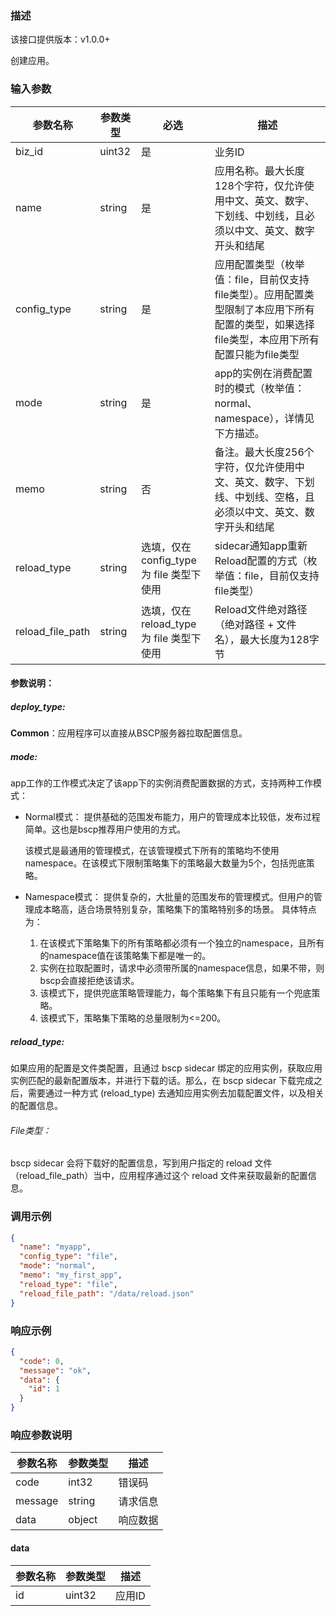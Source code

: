 ### 描述

该接口提供版本：v1.0.0+

创建应用。

### 输入参数

| 参数名称                | 参数类型     | 必选   | 描述             |
|---------------------| ------------ | ------ | ---------------- |
| biz_id              | uint32       | 是                                        | 业务ID     |
| name                | string       | 是                                        | 应用名称。最大长度128个字符，仅允许使用中文、英文、数字、下划线、中划线，且必须以中文、英文、数字开头和结尾     |
| config_type         | string       | 是                                        | 应用配置类型（枚举值：file，目前仅支持file类型）。应用配置类型限制了本应用下所有配置的类型，如果选择file类型，本应用下所有配置只能为file类型     |
| mode                | string       | 是                                        | app的实例在消费配置时的模式（枚举值：normal、namespace），详情见下方描述。    | 
| memo                | string       | 否                                        | 备注。最大长度256个字符，仅允许使用中文、英文、数字、下划线、中划线、空格，且必须以中文、英文、数字开头和结尾    | 
| reload_type         | string       | 选填，仅在 config_type 为 file 类型下使用    | sidecar通知app重新Reload配置的方式（枚举值：file，目前仅支持file类型）    |
| reload_file_path    | string       | 选填，仅在 reload_type 为 file 类型下使用     | Reload文件绝对路径（绝对路径 + 文件名），最大长度为128字节   |

#### 参数说明：

##### deploy_type:

**Common**：应用程序可以直接从BSCP服务器拉取配置信息。

##### mode:

app工作的工作模式决定了该app下的实例消费配置数据的方式，支持两种工作模式：

- Normal模式： 提供基础的范围发布能力，用户的管理成本比较低，发布过程简单。这也是bscp推荐用户使用的方式。

  该模式是最通用的管理模式，在该管理模式下所有的策略均不使用namespace。在该模式下限制策略集下的策略最大数量为5个，包括兜底策略。

- Namespace模式： 提供复杂的，大批量的范围发布的管理模式。但用户的管理成本略高，适合场景特别复杂，策略集下的策略特别多的场景。 具体特点为：
    1. 在该模式下策略集下的所有策略都必须有一个独立的namespace，且所有的namespace值在该策略集下都是唯一的。
    2. 实例在拉取配置时，请求中必须带所属的namespace信息，如果不带，则bscp会直接拒绝该请求。
    3. 该模式下，提供兜底策略管理能力，每个策略集下有且只能有一个兜底策略。
    4. 该模式下，策略集下策略的总量限制为<=200。

##### reload_type:

如果应用的配置是文件类配置，且通过 bscp sidecar 绑定的应用实例，获取应用实例匹配的最新配置版本，并进行下载的话。那么，在 bscp sidecar 下载完成之后，需要通过一种方式 (reload_type)
去通知应用实例去加载配置文件，以及相关的配置信息。

###### File类型：

bscp sidecar 会将下载好的配置信息，写到用户指定的 reload 文件（reload_file_path）当中，应用程序通过这个 reload 文件来获取最新的配置信息。

### 调用示例

```json
{
  "name": "myapp",
  "config_type": "file",
  "mode": "normal",
  "memo": "my_first_app",
  "reload_type": "file",
  "reload_file_path": "/data/reload.json"
}
```

### 响应示例

```json
{
  "code": 0,
  "message": "ok",
  "data": {
    "id": 1
  }
}
```

### 响应参数说明

| 参数名称     | 参数类型         | 描述                           |
| ------------ |--------------| ------------------------------ |
|      code        | int32        |            错误码                   |
|      message     | string       |             请求信息                  |
|       data       | object       |            响应数据                  |

#### data

| 参数名称     | 参数类型   | 描述                           |
| ------------ | ---------- | ------------------------------ |
|      id        |      uint32      |            应用ID                    |

